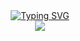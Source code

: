 <div align="center">
  
  <!-- dynamic typing effect 动态打字效果 -->
  <div align="center">
    <a href="https://blog.bywind.xyz/">
      <img src="https://readme-typing-svg.demolab.com?font=Fira+Code&pause=1000&width=435&lines=System.out.println(%22Hello%2C+World!%22);Console.WriteLine(%22Hello%2C+World!%22);fmt.Println(%22Hello%2C+World!%22)" alt="Typing SVG" />
    </a>
  </div>
  
  <!-- Snake Code Contribution Map 贪吃蛇代码贡献图 -->
  <img src="https://cdn.jsdelivr.net/gh/haonan15/haonan15/profile-snake-contrib/github-contribution-grid-snake-dark.svg" />

</div>


<!-- ### Hi there 👋 -->

<!--
**haonan15/haonan15** is a ✨ _special_ ✨ repository because its `README.md` (this file) appears on your GitHub profile.

Here are some ideas to get you started:

- 🔭 I’m currently working on ...
- 🌱 I’m currently learning ...
- 👯 I’m looking to collaborate on ...
- 🤔 I’m looking for help with ...
- 💬 Ask me about ...
- 📫 How to reach me: ...
- 😄 Pronouns: ...
- ⚡ Fun fact: ...
-->
